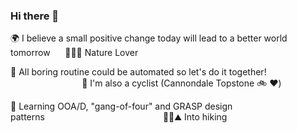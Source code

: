 ### Hi there 👋

🌍 I believe a small positive change today will lead to a better world tomorrow
&nbsp;&nbsp;&nbsp;&nbsp;
🌳🌲🌴 Nature Lover  

🤖 All boring routine could be automated so let's do it together!
&nbsp;&nbsp;&nbsp;&nbsp;&nbsp;&nbsp;&nbsp;&nbsp;&nbsp;&nbsp;&nbsp;&nbsp;&nbsp;&nbsp;&nbsp;&nbsp;&nbsp;&nbsp;&nbsp;&nbsp;&nbsp;&nbsp;&nbsp;&nbsp;&nbsp;&nbsp;&nbsp;&nbsp;
🚴 I'm also a cyclist (Cannondale Topstone 🚲 ❤️)  

<!--🔭 Currently working on a part of Sportsbook on https://fanteam.com/ -->
🌱 Learning OOA/D, "gang-of-four" and GRASP design patterns&nbsp;&nbsp;&nbsp;&nbsp;&nbsp;&nbsp;&nbsp;&nbsp;&nbsp;&nbsp;&nbsp;&nbsp;&nbsp;&nbsp;&nbsp;&nbsp;&nbsp;&nbsp;&nbsp;&nbsp;&nbsp;&nbsp;&nbsp;&nbsp;&nbsp;&nbsp;&nbsp;&nbsp;&nbsp;&nbsp;&nbsp;&nbsp;&nbsp;&nbsp;&nbsp;&nbsp;&nbsp;&nbsp;&nbsp;&nbsp;&nbsp;&nbsp;&nbsp;&nbsp;&nbsp;&nbsp;&nbsp;&nbsp;🥾🎒⛰ Into hiking  



<!--
**mandelbroo/mandelbroo** is a ✨ _special_ ✨ repository because its `README.md` (this file) appears on your GitHub profile.

Here are some ideas to get you started:

- 🔭 I’m currently working on ...
- 🌱 I’m currently learning ...
- 👯 I’m looking to collaborate on ...
- 🤔 I’m looking for help with ...
- 💬 Ask me about ...
- 📫 How to reach me: ...
- 😄 Pronouns: ...
- ⚡ Fun fact: ...
-->

